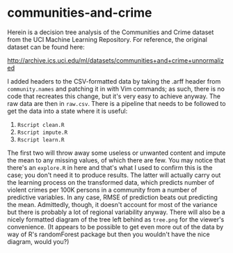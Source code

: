 # communities-and-crime
Herein is a decision tree analysis of the Communities and Crime dataset from
the UCI Machine Learning Repository. For reference, the original dataset can be
found here:

http://archive.ics.uci.edu/ml/datasets/communities+and+crime+unnormalized

I added headers to the CSV-formatted data by taking the .arff header from
`community.names` and patching it in with Vim commands; as such, there is no
code that recreates this change, but it's very easy to achieve anyway. The
raw data are then in `raw.csv`. There is a pipeline that needs to be followed
to get the data into a state where it is useful:

1. `Rscript clean.R`
2. `Rscript impute.R`
3. `Rscript learn.R`

The first two will throw away some useless or unwanted content and impute the
mean to any missing values, of which there are few. You may notice that there's
an `explore.R` in here and that's what I used to confirm this is the case; you
don't need it to produce results. The latter will actually carry out the
learning process on the transformed data, which predicts number of violent
crimes per 100K persons in a community from a number of predictive variables.
In any case, RMSE of prediction beats out predicting the mean. Admittedly,
though, it doesn't account for most of the variance but there is probably a lot
of regional variability anyway. There will also be a nicely formatted diagram
of the tree left behind as `tree.png` for the viewer's convenience. (It appears
to be possible to get even more out of the data by way of R's randomForest
package but then you wouldn't have the nice diagram, would you?)
